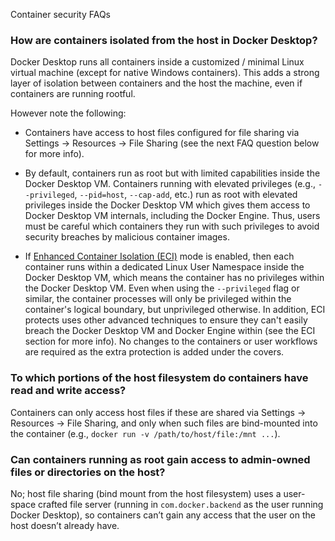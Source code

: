 Container security FAQs


### How are containers isolated from the host in Docker Desktop?

Docker Desktop runs all containers inside a customized / minimal Linux virtual
machine (except for native Windows containers). This adds a strong layer of
isolation between containers and the host the machine, even if containers are
running rootful.

However note the following:

* Containers have access to host files configured for file sharing via Settings
  -> Resources -> File Sharing (see the next FAQ question below for more info).

* By default, containers run as root but with limited capabilities inside the
  Docker Desktop VM. Containers running with elevated privileges (e.g.,
  `--privileged`, `--pid=host`, `--cap-add`, etc.) run as root with elevated
  privileges inside the Docker Desktop VM which gives them access to Docker
  Desktop VM internals, including the Docker Engine. Thus, users must be careful
  which containers they run with such privileges to avoid security breaches by
  malicious container images.

* If [Enhanced Container Isolation (ECI)](/manuals/security/for-admins/hardened-desktop/enhanced-container-isolation/_index.md)
  mode is enabled, then each container runs within a dedicated Linux User
  Namespace inside the Docker Desktop VM, which means the container has no
  privileges within the Docker Desktop VM. Even when using the `--privileged`
  flag or similar, the container processes will only be privileged within the
  container's logical boundary, but unprivileged otherwise. In addition, ECI protects
  uses other advanced techniques to ensure they can't easily breach
  the Docker Desktop VM and Docker Engine within (see the ECI section for more
  info). No changes to the containers or user workflows are required as the
  extra protection is added under the covers.

### To which portions of the host filesystem do containers have read and write access?

Containers can only access host files if these are shared via Settings -> Resources -> File Sharing,
and only when such files are bind-mounted into the container (e.g., `docker run -v /path/to/host/file:/mnt ...`).

### Can containers running as root gain access to admin-owned files or directories on the host?

No; host file sharing (bind mount from the host filesystem) uses a user-space crafted
file server (running in `com.docker.backend` as the user running Docker
Desktop), so containers can’t gain any access that the user on the host doesn’t
already have.
